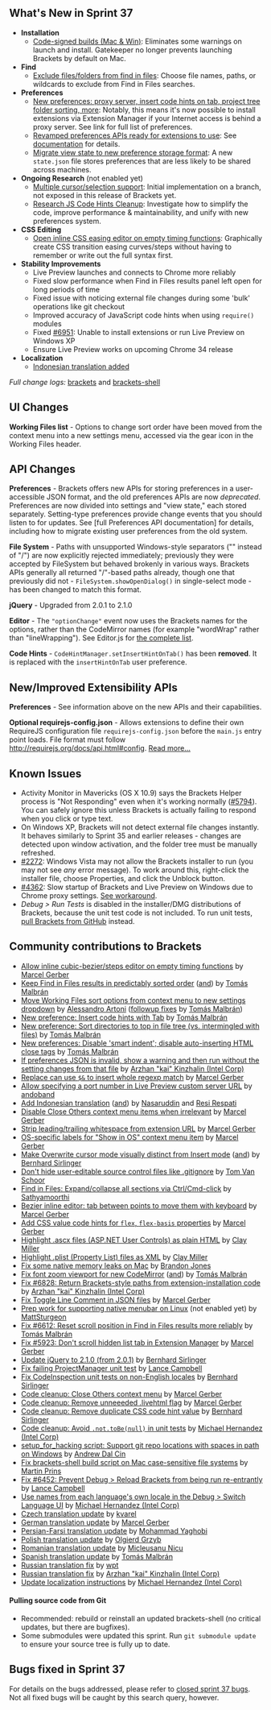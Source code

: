 What's New in Sprint 37
-----------------------
* **Installation**
    * [Code-signed builds (Mac & Win)](https://trello.com/c/g5ZY1lKY/1131-code-signing-on-win-and-mac): Eliminates some warnings on launch and install. Gatekeeper no longer prevents launching Brackets by default on Mac.
* **Find**
    * [Exclude files/folders from find in files](https://trello.com/c/7Svh6B4Z/1085-exclude-files-folders-from-an-individual-find-in-files-operation): Choose file names, paths, or wildcards to exclude from Find in Files searches.
* **Preferences**
    * [New preferences: proxy server, insert code hints on tab, project tree folder sorting, more](https://github.com/adobe/brackets/wiki/How-to-Use-Brackets#preferences): Notably, this means it's now possible to install extensions via Extension Manager if your Internet access is behind a proxy server. See link for full list of preferences.
    * [Revamped preferences APIs ready for extensions to use](https://github.com/adobe/brackets/pull/6715): See [documentation](https://github.com/adobe/brackets/wiki/How-to-write-extensions#wiki-working-with-preferences) for details.
    * [Migrate view state to new preference storage format](https://trello.com/c/IuFGyICH/1155-preferences-view-state-migration): A new `state.json` file stores preferences that are less likely to be shared across machines.
* **Ongoing Research** (not enabled yet)
    * [Multiple cursor/selection support](https://trello.com/c/urTCdTZj/1156-multiple-cursors-initial-implementation-on-branch): Initial implementation on a branch, not exposed in this release of Brackets yet.
    * [Research JS Code Hints Cleanup](https://trello.com/c/heHZlATB/1158-research-js-code-hints-cleanup): Investigate how to simplify the code, improve performance & maintainability, and unify with new preferences system.
* **CSS Editing**
    * [Open inline CSS easing editor on empty timing functions](https://github.com/adobe/brackets/pull/6922): Graphically create CSS transition easing curves/steps without having to remember or write out the full syntax first.
* **Stability Improvements**
    * Live Preview launches and connects to Chrome more reliably
    * Fixed slow performance when Find in Files results panel left open for long periods of time
    * Fixed issue with noticing external file changes during some 'bulk' operations like git checkout
    * Improved accuracy of JavaScript code hints when using `require()` modules
    * Fixed [#6951](https://github.com/adobe/brackets/issues/6951): Unable to install extensions or run Live Preview on Windows XP
    * Ensure Live Preview works on upcoming Chrome 34 release
* **Localization**
    * [Indonesian translation added](https://github.com/adobe/brackets/pull/6812)

_Full change logs:_ [brackets](https://github.com/adobe/brackets/compare/sprint-36...sprint-37#commits_bucket) and [brackets-shell](https://github.com/adobe/brackets-shell/compare/sprint-36...sprint-37#commits_bucket)


UI Changes
----------
**Working Files list** - Options to change sort order have been moved from the context menu into a new settings menu, accessed via the gear icon in the Working Files header.

API Changes
-----------
**Preferences** - Brackets offers new APIs for storing preferences in a user-accessible JSON format, and the old preferences APIs are now _deprecated_. Preferences are now divided into settings and "view state," each stored separately. Setting-type preferences provide change events that you should listen to for updates. See [full Preferences API documentation] for details, including how to migrate existing user preferences from the old system.

**File System** - Paths with unsupported Windows-style separators ("\" instead of "/") are now explicitly rejected immediately; previously they were accepted by FileSystem but behaved brokenly in various ways. Brackets APIs generally all returned "/"-based paths already, though one that previously did not - `FileSystem.showOpenDialog()` in single-select mode - has been changed to match this format.

**jQuery** - Upgraded from 2.0.1 to 2.1.0

**Editor** - The `"optionChange"` event now uses the Brackets names for the options, rather than the CodeMirror names (for example "wordWrap" rather than "lineWrapping"). See Editor.js for [the complete list](https://github.com/adobe/brackets/blob/master/src/editor/Editor.js#L79).

**Code Hints** - `CodeHintManager.setInsertHintOnTab()` has been **removed**. It is replaced with the `insertHintOnTab` user preference.


New/Improved Extensibility APIs
-------------------------------
**Preferences** - See information above on the new APIs and their capabilities.

**Optional requirejs-config.json** - Allows extensions to define their own RequireJS configuration file `requirejs-config.json` before the `main.js` entry point loads. File format must follow http://requirejs.org/docs/api.html#config. [Read more...](https://github.com/adobe/brackets/pull/6671)


Known Issues
------------
* Activity Monitor in Mavericks (OS X 10.9) says the Brackets Helper process is "Not Responding" even when it's working normally ([#5794](https://github.com/adobe/brackets/issues/5794)). You can safely ignore this unless Brackets is actually failing to respond when you click or type text.
* On Windows XP, Brackets will not detect external file changes instantly. It behaves similarly to Sprint 35 and earlier releases - changes are detected upon window activation, and the folder tree must be manually refreshed.
* [#2272](https://github.com/adobe/brackets/issues/2272): Windows Vista may not allow the Brackets installer to run (you may not see _any_ error message). To work around this, right-click the installer file, choose Properties, and click the Unblock button.
* [#4362](https://github.com/adobe/brackets/issues/4362): Slow startup of Brackets and Live Preview on Windows due to Chrome proxy settings. [See workaround](https://support.google.com/chrome/answer/106010?hl=en).
* _Debug > Run Tests_ is disabled in the installer/DMG distributions of Brackets, because the unit test code is not included. To run unit tests, [pull Brackets from GitHub](https://github.com/adobe/brackets/wiki/How-to-Hack-on-Brackets#wiki-getcode) instead.


Community contributions to Brackets
-----------------------------------
* [Allow inline cubic-bezier/steps editor on empty timing functions](https://github.com/adobe/brackets/pull/6922) by [Marcel Gerber](https://github.com/SAPlayer)
* [Keep Find in Files results in predictably sorted order](https://github.com/adobe/brackets/pull/6585) ([and](https://github.com/adobe/brackets/pull/7067)) by [Tomás Malbrán](https://github.com/TomMalbran)
* [Move Working Files sort options from context menu to new settings dropdown](https://github.com/adobe/brackets/pull/6107) by [Alessandro Artoni](https://github.com/artoale) ([followup fixes](https://github.com/adobe/brackets/pull/7085) by [Tomás Malbrán](https://github.com/TomMalbran))
* [New preference: Insert code hints with Tab](https://github.com/adobe/brackets/pull/6984) by [Tomás Malbrán](https://github.com/TomMalbran)
* [New preference: Sort directories to top in file tree (vs. intermingled with files)](https://github.com/adobe/brackets/pull/7138) by [Tomás Malbrán](https://github.com/TomMalbran)
* [New preferences: Disable 'smart indent'; disable auto-inserting HTML close tags](https://github.com/adobe/brackets/pull/6888) by [Tomás Malbrán](https://github.com/TomMalbran)
* [If preferences JSON is invalid, show a warning and then run without the setting changes from that file](https://github.com/adobe/brackets/pull/6719) by [Arzhan "kai" Kinzhalin (Intel Corp)](https://github.com/busykai)
* [Replace can use `$&` to insert whole regexp match](https://github.com/adobe/brackets/pull/5929) by [Marcel Gerber](https://github.com/SAPlayer)
* [Allow specifying a port number in Live Preview custom server URL](https://github.com/adobe/brackets/pull/6815) by [andoband](https://github.com/andoband)
* [Add Indonesian translation](https://github.com/adobe/brackets/pull/6812) ([and](https://github.com/adobe/brackets/pull/7116)) by [Nasaruddin](https://github.com/pace-noge) and [Resi Respati](https://github.com/resir014)
* [Disable Close Others context menu items when irrelevant](https://github.com/adobe/brackets/pull/6020) by [Marcel Gerber](https://github.com/SAPlayer)
* [Strip leading/trailing whitespace from extension URL](https://github.com/adobe/brackets/pull/7052) by [Marcel Gerber](https://github.com/SAPlayer)
* [OS-specific labels for "Show in OS" context menu item](https://github.com/adobe/brackets/pull/6982) by [Marcel Gerber](https://github.com/SAPlayer)
* [Make Overwrite cursor mode visually distinct from Insert mode](https://github.com/adobe/brackets/pull/6777) ([and](https://github.com/adobe/brackets/pull/6883)) by [Bernhard Sirlinger](https://github.com/WebsiteDeveloper)
* [Don't hide user-editable source control files like .gitignore](https://github.com/adobe/brackets/pull/6833) by [Tom Van Schoor](https://github.com/TVScoundrel)
* [Find in Files: Expand/collapse all sections via Ctrl/Cmd-click](https://github.com/adobe/brackets/pull/6640) by [Sathyamoorthi](https://github.com/sathyamoorthi)
* [Bezier inline editor: tab between points to move them with keyboard](https://github.com/adobe/brackets/pull/6576) by [Marcel Gerber](https://github.com/SAPlayer)
* [Add CSS value code hints for `flex`, `flex-basis` properties](https://github.com/adobe/brackets/pull/6584) by [Marcel Gerber](https://github.com/SAPlayer)
* [Highlight .ascx files (ASP.NET User Controls) as plain HTML](https://github.com/adobe/brackets/pull/6914) by [Clay Miller](https://github.com/smockle)
* [Highlight .plist (Property List) files as XML](https://github.com/adobe/brackets/pull/6915) by [Clay Miller](https://github.com/smockle)
* [Fix some native memory leaks on Mac](https://github.com/adobe/brackets-shell/pull/414) by [Brandon Jones](https://github.com/btjones)
* [Fix font zoom viewport for new CodeMirror](https://github.com/adobe/brackets/pull/7118) ([and](https://github.com/adobe/brackets/pull/7120)) by [Tomás Malbrán](https://github.com/TomMalbran)
* [Fix #6828: Return Brackets-style paths from extension-installation code](https://github.com/adobe/brackets/pull/6848) by [Arzhan "kai" Kinzhalin (Intel Corp)](https://github.com/busykai)
* [Fix Toggle Line Comment in JSON files](https://github.com/adobe/brackets/pull/6897) by [Marcel Gerber](https://github.com/SAPlayer)
* [Prep work for supporting native menubar on Linux](https://github.com/adobe/brackets-shell/pull/348) (not enabled yet) by [MattSturgeon](https://github.com/MattSturgeon)
* [Fix #6612: Reset scroll position in Find in Files results more reliably](https://github.com/adobe/brackets/pull/6629) by [Tomás Malbrán](https://github.com/TomMalbran)
* [Fix #5923: Don't scroll hidden list tab in Extension Manager](https://github.com/adobe/brackets/pull/6637) by [Marcel Gerber](https://github.com/SAPlayer)
* [Update jQuery to 2.1.0 (from 2.0.1)](https://github.com/adobe/brackets/pull/6724) by [Bernhard Sirlinger](https://github.com/WebsiteDeveloper)
* [Fix failing ProjectManager unit test](https://github.com/adobe/brackets/pull/6857) by [Lance Campbell](https://github.com/lkcampbell)
* [Fix CodeInspection unit tests on non-English locales](https://github.com/adobe/brackets/pull/6731) by [Bernhard Sirlinger](https://github.com/WebsiteDeveloper)
* [Code cleanup: Close Others context menu](https://github.com/adobe/brackets/pull/7038) by [Marcel Gerber](https://github.com/SAPlayer)
* [Code cleanup: Remove unneeeded .livehtml flag](https://github.com/adobe/brackets/pull/6994) by [Marcel Gerber](https://github.com/SAPlayer)
* [Code cleanup: Remove duplicate CSS code hint value](https://github.com/adobe/brackets/pull/6766) by [Bernhard Sirlinger](https://github.com/WebsiteDeveloper)
* [Code cleanup: Avoid `.not.toBe(null)` in unit tests](https://github.com/adobe/brackets/pull/6577) by [Michael Hernandez (Intel Corp)](https://github.com/mjherna1)
* [setup_for_hacking script: Support git repo locations with spaces in path on Windows](https://github.com/adobe/brackets/pull/6841) by [Andrew Dal Cin](https://github.com/adalcin)
* [Fix brackets-shell build script on Mac case-sensitive file systems](https://github.com/adobe/brackets-shell/pull/410) by [Martin Prins](https://github.com/magarcia)
* [Fix #6452: Prevent Debug > Reload Brackets from being run re-entrantly](https://github.com/adobe/brackets/pull/6846) by [Lance Campbell](https://github.com/lkcampbell)
* [Use names from each language's own locale in the Debug > Switch Language UI](https://github.com/adobe/brackets/pull/6725) by [Michael Hernandez (Intel Corp)](https://github.com/mjherna1)
* [Czech translation update](https://github.com/adobe/brackets/pull/7001) by [kvarel](https://github.com/kvarel)
* [German translation update](https://github.com/adobe/brackets/pull/7177) by [Marcel Gerber](https://github.com/SAPlayer)
* [Persian-Farsi translation update](https://github.com/adobe/brackets/pull/6921) by [Mohammad Yaghobi](https://github.com/mohammadyaghobi)
* [Polish translation update](https://github.com/adobe/brackets/pull/6596) by [Olgierd Grzyb](https://github.com/winek)
* [Romanian translation update](https://github.com/adobe/brackets/pull/6820) by [Micleusanu Nicu](https://github.com/micnic)
* [Spanish translation update](https://github.com/adobe/brackets/pull/7187) by [Tomás Malbrán](https://github.com/TomMalbran)
* [Russian translation fix](https://github.com/adobe/brackets/pull/6924) by [wpt](https://github.com/wpt)
* [Russian translation fix](https://github.com/adobe/brackets/pull/7192) by [Arzhan "kai" Kinzhalin (Intel Corp)](https://github.com/busykai)
* [Update localization instructions](https://github.com/adobe/brackets/pull/7009) by [Michael Hernandez (Intel Corp)](https://github.com/mjherna1)


#### Pulling source code from Git
* Recommended: rebuild or reinstall an updated brackets-shell (no critical updates, but there are bugfixes).
* Some submodules were updated this sprint. Run `git submodule update` to ensure your source tree is fully up to date.


Bugs fixed in Sprint 37
-----------------------
For details on the bugs addressed, please refer to [closed sprint 37 bugs](https://github.com/adobe/brackets/issues?labels=&milestone=24&state=closed). Not all fixed bugs will be caught by this search query, however.
